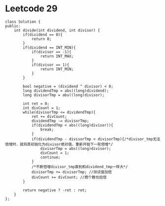 # Leetcode 29
    class Solution {
    public:
        int divide(int dividend, int divisor) {
            if(dividend == 0){
                return 0;
            }
            if(dividend == INT_MIN){
                if(divisor == -1){
                    return INT_MAX;
                }
                if(divisor == 1){
                    return INT_MIN;
                }
            }

            bool negative = (dividend ^ divisor) < 0;
            long dividendTmp = abs((long)dividend);
            long divisorTmp = abs((long)divisor);

            int ret = 0;
            int divCount = 1;
            while(divisorTmp <= dividendTmp){
                ret += divCount;
                dividendTmp -= divisorTmp;
                if(dividendTmp < abs((long)divisor)){
                    break;
                }
                if(dividendTmp - divisorTmp < divisorTmp){/*divisor_tmp无法倍增时，就将其初始化为divisor绝对值，重新开始下一轮倍增*/
                    divisorTmp = abs((long)divisor);
                    divCount = 1;
                    continue;
                }
                /*不断倍增divisor_tmp直到和dividend_tmp一样大*/
                divisorTmp += divisorTmp; //测试值加倍
                divCount += divCount; //商个数也加倍
            }

            return negative ? -ret : ret;
        }
    };
